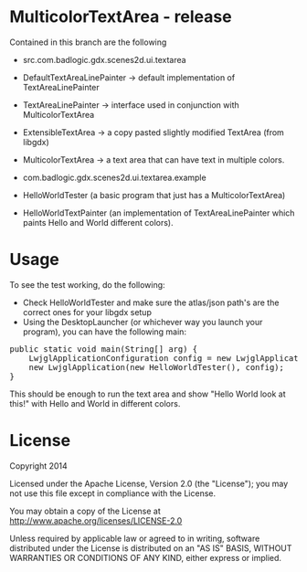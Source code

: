 MulticolorTextArea - release
============================
Contained in this branch are the following

- src.com.badlogic.gdx.scenes2d.ui.textarea
 - DefaultTextAreaLinePainter -> default implementation of TextAreaLinePainter
 - TextAreaLinePainter -> interface used in conjunction with MulticolorTextArea
 - ExtensibleTextArea -> a copy pasted slightly modified TextArea (from libgdx)
 - MulticolorTextArea -> a text area that can have text in multiple colors.

- com.badlogic.gdx.scenes2d.ui.textarea.example
 - HelloWorldTester (a basic program that just has a MulticolorTextArea)
 - HelloWorldTextPainter (an implementation of TextAreaLinePainter which paints Hello and World different colors).

Usage
====================
To see the test working, do the following:
- Check HelloWorldTester and make sure the atlas/json path's are the correct ones for your libgdx setup
- Using the DesktopLauncher (or whichever way you launch your program), you can have the following main:

<pre>
public static void main(String[] arg) {
	LwjglApplicationConfiguration config = new LwjglApplicationConfiguration();
	new LwjglApplication(new HelloWorldTester(), config);
}
</pre>

This should be enough to run the text area and show "Hello World look at this!" with Hello and World in different colors.

License
===================
Copyright 2014

Licensed under the Apache License, Version 2.0 (the "License"); you may not use this file except in compliance with the License.

You may obtain a copy of the License at http://www.apache.org/licenses/LICENSE-2.0

Unless required by applicable law or agreed to in writing, software distributed under the License is distributed on an "AS IS" BASIS, WITHOUT WARRANTIES OR CONDITIONS OF ANY KIND, either express or implied.
